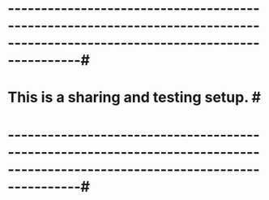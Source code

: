 # -----------------------------------------------------------------------------------------------------------------------------#
#                                                                                                                              #
#                                                                                                                              #
#                             This is a sharing and testing setup.                                                             #                                                 #
#                                                                                                                              #
#                                                                                                                              #
# -----------------------------------------------------------------------------------------------------------------------------#
